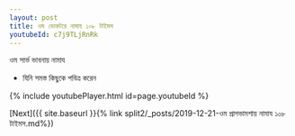 ```yaml
---
layout: post
title: ওম ভোকটরে নামায ১০৮ টাইমস
youtubeId: c7j9TLjRnRk
---
```

 
 
 ওম সার্ভ ভাবনায় নামায  
 
 -  যিনি সমস্ত কিছুকে পবিত্র করেন 
 
  
 
  
 
 
 
 
 
 


{% include youtubePlayer.html id=page.youtubeId %}
 
[Next]({{ site.baseurl }}{% link  split2/_posts/2019-12-21-ওম প্রাগভামশায় নামায ১০৮ টাইমস.md%})
 
